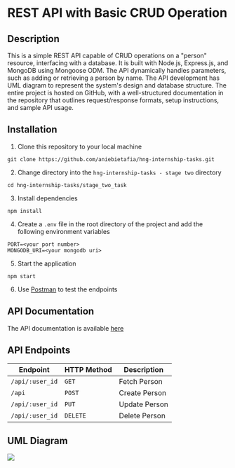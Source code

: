 # REST API with Basic CRUD Operation

## Description

This is a simple REST API capable of CRUD operations on a "person" resource, interfacing with a database. It is built with Node.js, Express.js, and MongoDB using Mongoose ODM. The API dynamically handles parameters, such as adding or retrieving a person by name. The API development has UML diagram to represent the system's design and database structure. The entire project is hosted on GitHub, with a well-structured documentation in the repository that outlines request/response formats, setup instructions, and sample API usage.

## Installation

1. Clone this repository to your local machine

```
git clone https://github.com/aniebietafia/hng-internship-tasks.git
```

2. Change directory into the `hng-internship-tasks - stage two` directory

```
cd hng-internship-tasks/stage_two_task
```

3. Install dependencies

```
npm install
```

4. Create a `.env` file in the root directory of the project and add the following environment variables

```
PORT=<your port number>
MONGODB_URI=<your mongodb uri>
```

5. Start the application

```
npm start
```

6. Use [Postman](https://www.postman.com/) to test the endpoints

## API Documentation

The API documentation is available [here](https://documenter.getpostman.com/view/22984536/2s9YC2zDDv)

## API Endpoints

| Endpoint        | HTTP Method | Description   |
| --------------- | ----------- | ------------- |
| `/api/:user_id` | `GET`       | Fetch Person  |
| `/api`          | `POST`      | Create Person |
| `/api/:user_id` | `PUT`       | Update Person |
| `/api/:user_id` | `DELETE`    | Delete Person |

## UML Diagram

<img src="/src/assets/UML class.png">
